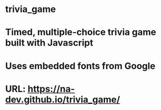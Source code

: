 # trivia_game

# Timed, multiple-choice trivia game built with Javascript
# Uses embedded fonts from Google

# URL: https://na-dev.github.io/trivia_game/